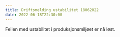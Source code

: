 ```yaml
---
title: Driftsmelding ustabilitet 18062022
date: 2022-06-18T22:30:00
--- 
```

Feilen med ustabilitet i produksjonsmiljøet er nå løst.
